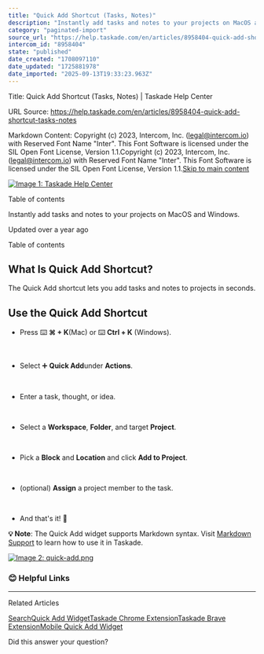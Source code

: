 ```yaml
---
title: "Quick Add Shortcut (Tasks, Notes)"
description: "Instantly add tasks and notes to your projects on MacOS and Windows."
category: "paginated-import"
source_url: "https://help.taskade.com/en/articles/8958404-quick-add-shortcut-tasks-notes"
intercom_id: "8958404"
state: "published"
date_created: "1708097110"
date_updated: "1725881978"
date_imported: "2025-09-13T19:33:23.963Z"
---
```


Title: Quick Add Shortcut (Tasks, Notes) | Taskade Help Center

URL Source: https://help.taskade.com/en/articles/8958404-quick-add-shortcut-tasks-notes

Markdown Content:
Copyright (c) 2023, Intercom, Inc. (legal@intercom.io) with Reserved Font Name "Inter". This Font Software is licensed under the SIL Open Font License, Version 1.1.Copyright (c) 2023, Intercom, Inc. (legal@intercom.io) with Reserved Font Name "Inter". This Font Software is licensed under the SIL Open Font License, Version 1.1.[Skip to main content](https://help.taskade.com/en/articles/8958404-quick-add-shortcut-tasks-notes#main-content)

[![Image 1: Taskade Help Center](https://downloads.intercomcdn.com/i/o/490280/d14603621e78c833c2d0e66f/2d1230f35f3009fff25b2989e93312a5.png)](https://help.taskade.com/en/)

Table of contents

Instantly add tasks and notes to your projects on MacOS and Windows.

Updated over a year ago

Table of contents

**What Is Quick Add Shortcut?**
-------------------------------

The Quick Add shortcut lets you add tasks and notes to projects in seconds.

**Use the Quick Add Shortcut**
------------------------------

*   Press ⌨️ **⌘ + K**(Mac) or ⌨️ **Ctrl + K** (Windows).

​

*   Select ➕ **Quick Add**under **Actions**.

​

*   Enter a task, thought, or idea.

​

*   Select a **Workspace**, **Folder**, and target **Project**.

​

*   Pick a **Block** and **Location** and click **Add to Project**.

​

*   (optional) **Assign** a project member to the task.

​

*   And that's it! 🥳

**💡 Note**: The Quick Add widget supports Markdown syntax. Visit [Markdown Support](https://intercom.help/taskade/en/articles/8958515) to learn how to use it in Taskade.

[![Image 2: quick-add.png](https://taskade.intercom-attachments-7.com/i/o/965377283/989accc9fca1566a34121859/14215978249363?expires=1757793600&signature=c5aaee1f301b94e805bb2d0e9ff7df09c2979b90a663bb2d6a485c2dddec7e8a&req=fSYiFc55n4lcFb4f3HP0gGCbvJ%2BkMZ%2B89heuF2cwltON02o5sO9KoH%2FGqKFT%0AXJy346gFTsf1ooXLCg%3D%3D%0A)](https://taskade.intercom-attachments-7.com/i/o/965377283/989accc9fca1566a34121859/14215978249363?expires=1757793600&signature=c5aaee1f301b94e805bb2d0e9ff7df09c2979b90a663bb2d6a485c2dddec7e8a&req=fSYiFc55n4lcFb4f3HP0gGCbvJ%2BkMZ%2B89heuF2cwltON02o5sO9KoH%2FGqKFT%0AXJy346gFTsf1ooXLCg%3D%3D%0A)

### **😊 Helpful Links**

* * *

Related Articles

[Search](https://help.taskade.com/en/articles/8958380-search)[Quick Add Widget](https://help.taskade.com/en/articles/8958542-quick-add-widget)[Taskade Chrome Extension](https://help.taskade.com/en/articles/8958543-taskade-chrome-extension)[Taskade Brave Extension](https://help.taskade.com/en/articles/8958546-taskade-brave-extension)[Mobile Quick Add Widget](https://help.taskade.com/en/articles/8958575-mobile-quick-add-widget)

Did this answer your question?
